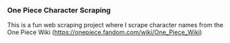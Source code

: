 ### One Piece Character Scraping
This is a fun web scraping project where I scrape character names from the One Piece Wiki (https://onepiece.fandom.com/wiki/One_Piece_Wiki)
